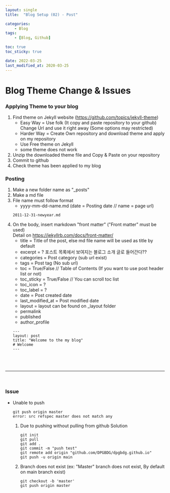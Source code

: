 ```yaml
---
layout: single
title:  "Blog Setup (02) - Post"

categories:
    - Blog
tags:
    - [Blog, Github]

toc: true
toc_sticky: true

date: 2022-03-25
last_modified_at: 2020-03-25
---
```



# Blog Theme Change & Issues

### Applying Theme to your blog
1. Find theme on Jekyll website (https://github.com/topics/jekyll-theme)
   - Easy Way = Use folk (It copy and paste repository to your github)  
                Change Url and use it right away (Some options may restricted)
   - Harder Way = Create Own repository and download theme and apply on my repository
   - Use Free theme on Jekyll
   - some theme does not work
2. Unzip the downloaded theme file and Copy & Paste on your repository
3. Commit to github 
4. Check theme has been applied to my blog

### Posting  
1. Make a new folder name as "_posts"
2. Make a md file
3. File name must follow format
    - yyyy-mm-dd-name.md        (date = Posting date // name = page url)
    ```
    2011-12-31-newyear.md
    ```
4. On the body, insert markdown "front matter" ("Front matter" must be used)  
    Detail on https://jekyllrb.com/docs/front-matter/
    - title = Title of the post, else md file name will be used as title by default
    - excerpt = ? 포스트 목록에서 보여지는 블로그 소개 글로 들어간다??
    - categories = Post category (sub url exist)
    - tags = Post tag (No sub url)
    - toc = True/False  // Table of Contents (If you want to use post header list or not)
    - toc_sticky = True/False // You can scroll toc list
    - toc_icon = ?
    - toc_label = ?
    - date = Post created date
    - last_modified_at = Post modified date
    - layout = layout can be found on _layout folder
    - permalink
    - published
    - author_profile
    ```
    ---
    layout: post
    title: "Welcome to the my blog"
    # Welcome
    ---
    ```
<br>
<br>

---
<br>

### Issue
- Unable to push
    ```
    git push origin master
    error: src refspec master does not match any
    ```
    1. Due to pushing without pulling from github
        Solution
        ```
        git init
        git pull
        git add .
        git commit -m "push test"
        git remote add origin "github.com/DPGBDG/dpgbdg.github.io"
        git push -u origin main
        ```
    2. Branch does not exist 
        (ex: "Master" branch does not exist, By default on main branch exist)
        ```
        git checkout -b 'master'
        git push origin master
        ```


